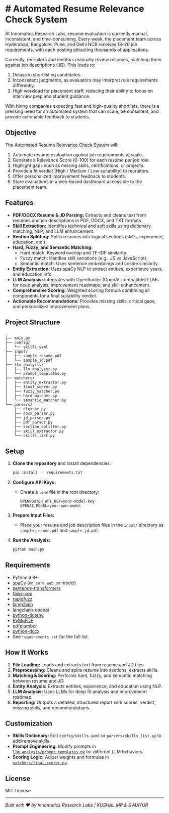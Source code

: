 # # Automated Resume Relevance Check System

At Innomatics Research Labs, resume evaluation is currently manual, inconsistent, and time-consuming. Every week, the placement team across Hyderabad, Bangalore, Pune, and Delhi NCR receives 18–20 job requirements, with each posting attracting thousands of applications.  

Currently, recruiters and mentors manually review resumes, matching them against job descriptions (JD). This leads to:  
1. Delays in shortlisting candidates.  
2. Inconsistent judgments, as evaluators may interpret role requirements differently.  
3. High workload for placement staff, reducing their ability to focus on interview prep and student guidance.  

With hiring companies expecting fast and high-quality shortlists, there is a pressing need for an automated system that can scale, be consistent, and provide actionable feedback to students.  

## Objective

The Automated Resume Relevance Check System will:  
1. Automate resume evaluation against job requirements at scale.  
2. Generate a Relevance Score (0–100) for each resume per job role.  
3. Highlight gaps such as missing skills, certifications, or projects.  
4. Provide a fit verdict (High / Medium / Low suitability) to recruiters.  
5. Offer personalized improvement feedback to students.  
6. Store evaluations in a web-based dashboard accessible to the placement team.  

## Features

- **PDF/DOCX Resume & JD Parsing:** Extracts and cleans text from resumes and job descriptions in PDF, DOCX, and TXT formats.
- **Skill Extraction:** Identifies technical and soft skills using dictionary matching, NLP, and LLM enhancement.
- **Section Splitting:** Splits resumes into logical sections (skills, experience, education, etc.).
- **Hard, Fuzzy, and Semantic Matching:** 
  - Hard match: Keyword overlap and TF-IDF similarity.
  - Fuzzy match: Handles skill variations (e.g., JS vs JavaScript).
  - Semantic match: Uses sentence embeddings and cosine similarity.
- **Entity Extraction:** Uses spaCy NLP to extract entities, experience years, and education info.
- **LLM Analysis:** Integrates with OpenRouter (OpenAI-compatible) LLMs for deep analysis, improvement roadmaps, and skill enhancement.
- **Comprehensive Scoring:** Weighted scoring formula combining all components for a final suitability verdict.
- **Actionable Recommendations:** Provides missing skills, critical gaps, and personalized improvement plans.

## Project Structure

```
.
├── main.py
├── config/
│   └── skills.yaml
├── input/
│   ├── sample_resume.pdf
│   └── sample_jd.pdf
├── llm_analysis/
│   ├── llm_analyzer.py
│   └── prompt_templates.py
├── matchers/
│   ├── entity_extractor.py
│   ├── final_scorer.py
│   ├── fuzzy_matcher.py
│   ├── hard_matcher.py
│   └── semantic_matcher.py
└── parsers/
    ├── cleaner.py
    ├── docx_parser.py
    ├── jd_parser.py
    ├── pdf_parser.py
    ├── section_splitter.py
    ├── skill_extractor.py
    └── skills_list.py
```

## Setup

1. **Clone the repository** and install dependencies:
    ```sh
    pip install -r requirements.txt
    ```

2. **Configure API Keys:**
    - Create a `.env` file in the root directory:
      ```
      OPENROUTER_API_KEY=your-model-key
      OPENAI_MODEL=your-own-model 
      ```

3. **Prepare Input Files:**
    - Place your resume and job description files in the `input/` directory as `sample_resume.pdf` and `sample_jd.pdf`.

4. **Run the Analysis:**
    ```sh
    python main.py
    ```

## Requirements

- Python 3.8+
- [spaCy](https://spacy.io/) (`en_core_web_sm` model)
- [sentence-transformers](https://www.sbert.net/)
- [faiss-cpu](https://github.com/facebookresearch/faiss)
- [rapidfuzz](https://github.com/maxbachmann/RapidFuzz)
- [langchain](https://github.com/langchain-ai/langchain)
- [langchain-openai](https://github.com/langchain-ai/langchain)
- [python-dotenv](https://github.com/theskumar/python-dotenv)
- [PyMuPDF](https://github.com/pymupdf/PyMuPDF)
- [pdfplumber](https://github.com/jsvine/pdfplumber)
- [python-docx](https://github.com/python-openxml/python-docx)
- See `requirements.txt` for the full list.

## How It Works

1. **File Loading:** Loads and extracts text from resume and JD files.
2. **Preprocessing:** Cleans and splits resume into sections, extracts skills.
3. **Matching & Scoring:** Performs hard, fuzzy, and semantic matching between resume and JD.
4. **Entity Analysis:** Extracts entities, experience, and education using NLP.
5. **LLM Analysis:** Uses LLMs for deep fit analysis and improvement roadmap.
6. **Reporting:** Outputs a detailed, structured report with scores, verdict, missing skills, and recommendations.

## Customization

- **Skills Dictionary:** Edit `config/skills.yaml` or `parsers/skills_list.py` to add/remove skills.
- **Prompt Engineering:** Modify prompts in [`llm_analysis/prompt_templates.py`](llm_analysis/prompt_templates.py) for different LLM behaviors.
- **Scoring Logic:** Adjust weights and formulas in [`matchers/final_scorer.py`](matchers/final_scorer.py).

## License

MIT License

---

*Built with ❤️ by Innomatics Research Labs | KUSHAL MR & S MAYUR*
